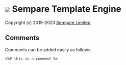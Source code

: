 # ![](../images/sempare-logo-45px.png) Sempare Template Engine

Copyright (c) 2019-2023 [Sempare Limited](http://www.sempare.ltd)

## Comments

Comments can be added easily as follows:

```
<%# this is a comment %>
```

